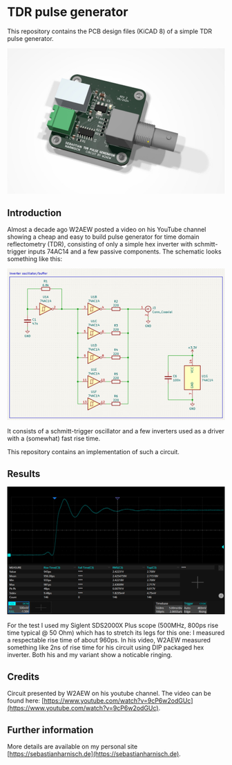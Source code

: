 # TDR pulse generator

This repository contains the PCB design files (KiCAD 8) of a simple TDR pulse generator.

![TDR pulse generator PCB rendering](media/pcb_rendered.jpg)

## Introduction

Almost a decade ago W2AEW posted a video on his YouTube channel showing a cheap and easy to build pulse generator for time domain reflectometry (TDR), consisting of only a simple hex inverter with schmitt-trigger inputs 74AC14 and a few passive components.
The schematic looks something like this:

![Schematic](media/schematic.png)

It consists of a schmitt-trigger oscillator and a few inverters used as a driver with a (somewhat) fast rise time.

This repository contains an implementation of such a circuit.

## Results

![Screenshot of the rising edge](media/result.png)

For the test I used my Siglent SDS2000X Plus scope (500MHz, 800ps rise time typical @ 50 Ohm) which has to stretch its legs for this one: I measured a respectable rise time of about 960ps.
In his video, W2AEW measured something like 2ns of rise time for his circuit using DIP packaged hex inverter. Both his and my variant show a noticable ringing.

## Credits

Circuit presented by W2AEW on his youtube channel. The video can be found here: [https://www.youtube.com/watch?v=9cP6w2odGUc](https://www.youtube.com/watch?v=9cP6w2odGUc).

## Further information

More details are available on my personal site [https://sebastianharnisch.de](https://sebastianharnisch.de).

